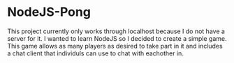 # NodeJS-Pong
This project currently only works through localhost because I do not have a server for it.
I wanted to learn NodeJS so I decided to create a simple game.
This game allows as many players as desired to take part in it and includes a chat client that individuls can use to chat with eachother in.
